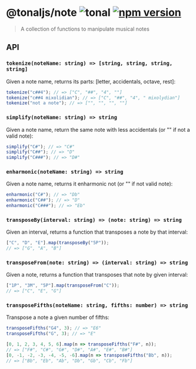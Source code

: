 # @tonaljs/note ![tonal](https://img.shields.io/badge/@tonaljs-note-yellow.svg?style=flat-square) [![npm version](https://img.shields.io/npm/v/@tonaljs/note.svg?style=flat-square)](https://www.npmjs.com/package/@tonaljs/note)

> A collection of functions to manipulate musical notes

## API

### `tokenize(noteName: string) => [string, string, string, string]`

Given a note name, returns its parts: [letter, accidentals, octave, rest]:

```js
tokenize("c##4"); // => ["C", "##", "4", ""]
tokenize("c##4 mixolidian"); // => ["C", "##", "4", " mixolydian"]
tokenize("not a note"); // => ["", "", "", ""]
```

### `simplify(noteName: string) => string`

Given a note name, return the same note with less accidentals (or "" if not a valid note):

```js
simplify("C#"); // => "C#"
simplify("C##"); // => "D"
simplify("C###"); // => "D#"
```

### `enharmonic(noteName: string) => string`

Given a note name, returns it enharmonic not (or "" if not valid note):

```js
enharmonic("C#"); // => "Db"
enharmonic("C##"); // => "D"
enharmonic("C###"); // => "Eb"
```

### `transposeBy(interval: string) => (note: string) => string`

Given an interval, returns a function that transposes a note by that interval:

```js
["C", "D", "E"].map(transposeBy("5P"));
// => ["G", "A", "B"]
```

### `transposeFrom(note: string) => (interval: string) => string`

Given a note, returns a function that transposes that note by given interval:

```js
["1P", "3M", "5P"].map(transposeFrom("C"));
// => ["C", "E", "G"]
```

### `transposeFifths(noteName: string, fifths: number) => string`

Transpose a note a given number of fifths:

```js
transposeFifths("G4", 3); // => "E6"
transposeFifths("G", 3); // => "E"

[0, 1, 2, 3, 4, 5, 6].map(n => transposeFifths("F#", n));
// => ["F#", "C#", "G#", "D#", "A#", "E#", "B#"]
[0, -1, -2, -3, -4, -5, -6].map(n => transposeFifths("Bb", n));
// => ["Bb", "Eb", "Ab", "Db", "Gb", "Cb", "Fb"]
```
